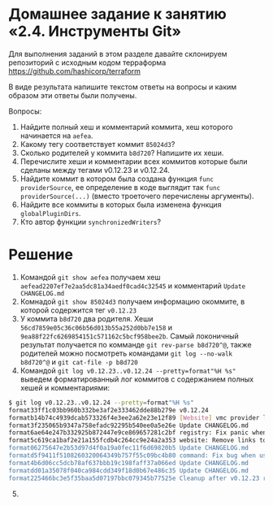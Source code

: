 # Домашнее задание к занятию «2.4. Инструменты Git»

Для выполнения заданий в этом разделе давайте склонируем репозиторий с исходным кодом 
терраформа https://github.com/hashicorp/terraform 

В виде результата напишите текстом ответы на вопросы и каким образом эти ответы были получены. 

Вопросы:  
1. Найдите полный хеш и комментарий коммита, хеш которого начинается на `aefea`.
2. Какому тегу соответствует коммит `85024d3`?
3. Сколько родителей у коммита `b8d720`? Напишите их хеши.
4. Перечислите хеши и комментарии всех коммитов которые были сделаны между тегами  v0.12.23 и v0.12.24.
5. Найдите коммит в котором была создана функция `func providerSource`, ее определение в коде выглядит 
так `func providerSource(...)` (вместо троеточего перечислены аргументы).
6. Найдите все коммиты в которых была изменена функция `globalPluginDirs`.
7. Кто автор функции `synchronizedWriters`? 

# Решение

1. Командой `git show aefea` получаем хеш `aefead2207ef7e2aa5dc81a34aedf0cad4c32545` и комментарий `Update CHANGELOG.md`
2. Комнадой `git show 85024d3` получаем информацию окоммите, в которой содержится тег `v0.12.23`
3. У коммита `b8d720` два родителя. Хеши `56cd7859e05c36c06b56d013b55a252d0bb7e158` и `9ea88f22fc6269854151c571162c5bcf958bee2b`. Самый локоничный результат получается по комманде `git rev-parse b8d720^@`, также родителей можно посмотреть командами `git log --no-walk b8d720^@` и `git cat-file -p b8d720`
4. Командой `git log v0.12.23..v0.12.24 --pretty=format"%H %s"` выведем форматированный лог коммитов с содержанием полных хешей и комментариями:  
```bash
$ git log v0.12.23..v0.12.24 --pretty=format"%H %s"
format33ff1c03bb960b332be3af2e333462dde88b279e v0.12.24
formatb14b74c4939dcab573326f4e3ee2a62e23e12f89 [Website] vmc provider links
format3f235065b9347a758efadc92295b540ee0a5e26e Update CHANGELOG.md
format6ae64e247b332925b872447e9ce869657281c2bf registry: Fix panic when server is unreachable
format5c619ca1baf2e21a155fcdb4c264cc9e24a2a353 website: Remove links to the getting started guide's old location
format06275647e2b53d97d4f0a19a0fec11f6d69820b5 Update CHANGELOG.md
formatd5f9411f5108260320064349b757f55c09bc4b80 command: Fix bug when using terraform login on Windows
format4b6d06cc5dcb78af637bbb19c198faff37a066ed Update CHANGELOG.md
formatdd01a35078f040ca984cdd349f18d0b67e486c35 Update CHANGELOG.md
format225466bc3e5f35baa5d07197bbc079345b77525e Cleanup after v0.12.23 release

```
5. 